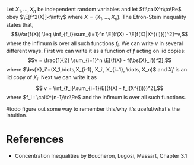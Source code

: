 Let $X_1,\dots,X_n$ be independent random variables and let $f:\calX^n\to\Re$ obey $\E[f^2(X)]<\infty$ where $X = (X_1,\dots,X_n)$. The Efron-Stein inequality states that,
$$\Var(f(X)) \leq \inf_{f_i}\sum_{i=1}^n \E[(f(X) - \E[f(X)|X^{(i)}])^2]=v,$$
where the infimum is over all such functions $f_i$. We can write $v$ in several different ways. First we can write it as a function of $f$ acting on iid copies: 
$$v = \frac{1}{2} \sum_{i=1}^n \E[(f(X) - f(\bs{X}_i'))^2],$$
where $\bs{X}_i'=(X_1,\dots,X_{i-1}, X_i', X_{i+1}, \dots, X_n)$ and $X_i'$ is an iid copy of $X_i$.  Next we can write it as 
$$ v = \inf_{f_i}\sum_{i=1}\E[(f(X) - f_i(X^{(i)})^2],$$
where $f_i : \calX^{n-1}\to\Re$ and the infimum is over all such functions. 

#todo figure out some way to remember this/why it's useful/what's the intuition. 

# References 
- Concentration Inequalities by Boucheron, Lugosi, Massart, Chapter 3.1 
